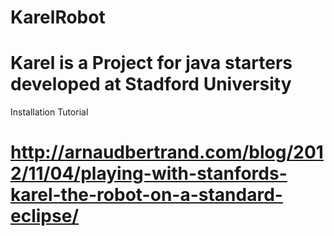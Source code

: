 # KarelRobot
# Karel is a Project for java starters developed at Stadford University

  Installation Tutorial 
# http://arnaudbertrand.com/blog/2012/11/04/playing-with-stanfords-karel-the-robot-on-a-standard-eclipse/
